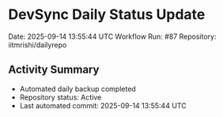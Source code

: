 # DevSync Daily Status Update
Date: 2025-09-14 13:55:44 UTC
Workflow Run: #87
Repository: iitmrishi/dailyrepo

## Activity Summary
- Automated daily backup completed
- Repository status: Active
- Last automated commit: 2025-09-14 13:55:44 UTC
